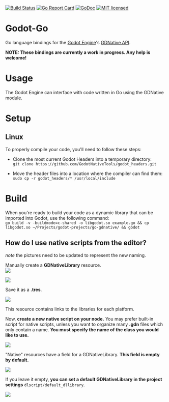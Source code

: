 [![Build Status](https://travis-ci.org/ShadowApex/godot-go.svg?branch=master)](https://travis-ci.org/ShadowApex/godot-go)
[![Go Report Card](https://goreportcard.com/badge/github.com/shadowapex/godot-go)](https://goreportcard.com/report/github.com/shadowapex/godot-go)
[![GoDoc](https://godoc.org/github.com/ShadowApex/goquery?status.png)](https://godoc.org/github.com/ShadowApex/godot-go/godot)
[![MIT licensed](https://img.shields.io/badge/license-MIT-blue.svg)](https://raw.githubusercontent.com/hyperium/hyper/master/LICENSE)

# Godot-Go
Go language bindings for the [Godot Engine](https://godotengine.org/)'s [GDNative API](https://github.com/GodotNativeTools/godot_headers).

**NOTE: These bindings are currently a work in progress. Any help is welcome!**

# Usage
The Godot Engine can interface with code written in Go using the GDNative module. 

# Setup

## Linux
To properly compile your code, you'll need to follow these steps:

* Clone the most current Godot Headers into a temporary directory:    
`git clone https://github.com/GodotNativeTools/godot_headers.git`

* Move the header files into a location where the compiler can find them:    
`sudo cp -r godot_headers/* /usr/local/include`    

# Build
When you're ready to build your code as a dynamic library that can be imported into
Godot, use the following command:    
`go build -v -buildmode=c-shared -o libgodot.so example.go && cp libgodot.so ~/Projects/godot-projects/go-gdnative/ && godot`    

## How do I use native scripts from the editor?

*note* the pictures need to be updated to represent the new naming.

Manually create a **GDNativeLibrary** resource.    
![](https://raw.githubusercontent.com/GodotNativeTools/godot_headers/master/images/faq/dllibrary_create_new_resource.png)

![](https://raw.githubusercontent.com/GodotNativeTools/godot_headers/master/images/faq/dllibrary_create_new_dllibrary.png)

Save it as a **.tres**.

![](https://raw.githubusercontent.com/GodotNativeTools/godot_headers/master/images/faq/dllibrary_save_as_resource.png)

This resource contains links to the libraries for each platform.

Now, **create a new native script on your node.** You may prefer built-in script for native scripts, unless you want to organize many **.gdn** files which only contain a name. **You must specify the name of the class you would like to use.**

![](https://raw.githubusercontent.com/GodotNativeTools/godot_headers/master/images/faq/create_dlscript.png?raw=true)

"Native" resources have a field for a GDNativeLibrary. **This field is empty by default.**

![](https://raw.githubusercontent.com/GodotNativeTools/godot_headers/master/images/faq/set_script_dllibrary.png?raw=true)

If you leave it empty, **you can set a default GDNativeLibrary in the project settings** ```dlscript/default_dllibrary```.

![](https://raw.githubusercontent.com/GodotNativeTools/godot_headers/master/images/faq/set_project_dllibrary.png?raw=true)
